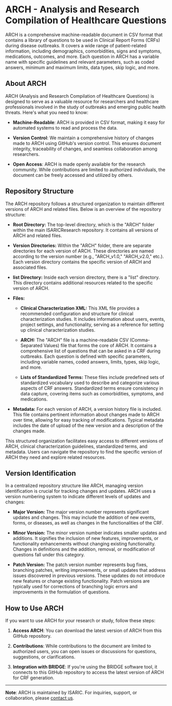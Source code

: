 # ARCH - Analysis and Research Compilation of Healthcare Questions

ARCH is a comprehensive machine-readable document in CSV format that contains a library of questions to be used in Clinical Report Forms (CRFs) during disease outbreaks. It covers a wide range of patient-related information, including demographics, comorbidities, signs and symptoms, medications, outcomes, and more. Each question in ARCH has a variable name with specific guidelines and relevant parameters, such as coded answers, minimum and maximum limits, data types, skip logic, and more.

## About ARCH

ARCH (Analysis and Research Compilation of Healthcare Questions) is designed to serve as a valuable resource for researchers and healthcare professionals involved in the study of outbreaks and emerging public health threats. Here's what you need to know:

- **Machine-Readable**: ARCH is provided in CSV format, making it easy for automated systems to read and process the data.

- **Version Control**: We maintain a comprehensive history of changes made to ARCH using GitHub's version control. This ensures document integrity, traceability of changes, and seamless collaboration among researchers.

- **Open Access**: ARCH is made openly available for the research community. While contributions are limited to authorized individuals, the document can be freely accessed and utilized by others.

## Repository Structure

The ARCH repository follows a structured organization to maintain different versions of ARCH and related files. Below is an overview of the repository structure:

- **Root Directory:** The top-level directory, which is the "ARCH" folder within the main ISARICResearch repository. It contains all versions of ARCH and related files.

- **Version Directories:** Within the "ARCH" folder, there are separate directories for each version of ARCH. These directories are named according to the version number (e.g., "ARCH_v1.0," "ARCH_v2.0," etc.). Each version directory contains the specific version of ARCH and associated files.

- **list Directory:** Inside each version directory, there is a "list" directory. This directory contains additional resources related to the specific version of ARCH.

- **Files:**

   - **Clinical Characterization XML:** This XML file provides a recommended configuration and structure for clinical characterization studies. It includes information about users, events, project settings, and functionality, serving as a reference for setting up clinical characterization studies.

   - **ARCH:** The "ARCH" file is a machine-readable CSV (Comma-Separated Values) file that forms the core of ARCH. It contains a comprehensive list of questions that can be asked in a CRF during outbreaks. Each question is defined with specific parameters, including variable names, coded answers, limits, types, skip logic, and more.

   - **Lists of Standardized Terms:** These files include predefined sets of standardized vocabulary used to describe and categorize various aspects of CRF answers. Standardized terms ensure consistency in data capture, covering items such as comorbidities, symptoms, and medications.

- **Metadata:** For each version of ARCH, a version history file is included. This file contains pertinent information about changes made to ARCH over time, allowing for easy tracking of modifications. Typical metadata includes the date of upload of the new version and a description of the changes made.

This structured organization facilitates easy access to different versions of ARCH, clinical characterization guidelines, standardized terms, and metadata. Users can navigate the repository to find the specific version of ARCH they need and explore related resources.

## Version Identification

In a centralized repository structure like ARCH, managing version identification is crucial for tracking changes and updates. ARCH uses a version numbering system to indicate different levels of updates and changes:

- **Major Version:** The major version number represents significant updates and changes. This may include the addition of new events, forms, or diseases, as well as changes in the functionalities of the CRF.

- **Minor Version:** The minor version number indicates smaller updates and additions. It signifies the inclusion of new features, improvements, or functionality enhancements without changing existing functionality. Changes in definitions and the addition, removal, or modification of questions fall under this category.

- **Patch Version:** The patch version number represents bug fixes, branching patches, writing improvements, or small updates that address issues discovered in previous versions. These updates do not introduce new features or change existing functionality. Patch versions are typically used for corrections of branching logic errors and improvements in the formulation of questions.



## How to Use ARCH

If you want to use ARCH for your research or study, follow these steps:

1. **Access ARCH**: You can download the latest version of ARCH from this GitHub repository.

2. **Contributions**: While contributions to the document are limited to authorized users, you can open issues or discussions for questions, suggestions, or clarifications.

3. **Integration with BRIDGE**: If you're using the BRIDGE software tool, it connects to this GitHub repository to access the latest version of ARCH for CRF generation.


---

**Note**: ARCH is maintained by ISARIC. For inquiries, support, or collaboration, please [contact us](mailto:data@isaric.org).
